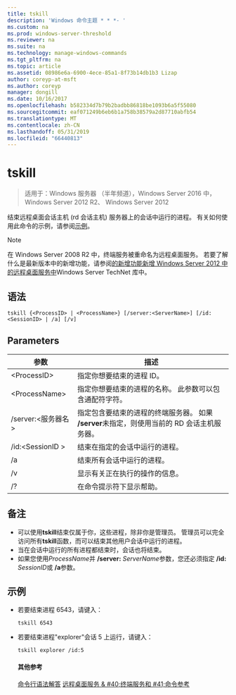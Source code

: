 ```yaml
---
title: tskill
description: 'Windows 命令主题 * * *- '
ms.custom: na
ms.prod: windows-server-threshold
ms.reviewer: na
ms.suite: na
ms.technology: manage-windows-commands
ms.tgt_pltfrm: na
ms.topic: article
ms.assetid: 08986e6a-6900-4ece-85a1-8f73b14db1b3 Lizap
author: coreyp-at-msft
ms.author: coreyp
manager: dongill
ms.date: 10/16/2017
ms.openlocfilehash: b582334d7b79b2badbb86818be1093b6a5f55080
ms.sourcegitcommit: eaf071249b6eb6b1a758b38579a2d87710abfb54
ms.translationtype: MT
ms.contentlocale: zh-CN
ms.lasthandoff: 05/31/2019
ms.locfileid: "66440813"
---
```

# <a name="tskill"></a>tskill

>适用于：Windows 服务器 （半年频道），Windows Server 2016 中，Windows Server 2012 R2、 Windows Server 2012

结束远程桌面会话主机 (rd 会话主机) 服务器上的会话中运行的进程。
有关如何使用此命令的示例，请参阅[示例](#BKMK_examples)。

> [!NOTE]
> 在 Windows Server 2008 R2 中，终端服务被重命名为远程桌面服务。 若要了解什么是最新版本中的新增功能，请参阅[的新增功能新增 Windows Server 2012 中的远程桌面服务中](https://technet.microsoft.com/library/hh831527)Windows Server TechNet 库中。

## <a name="syntax"></a>语法
```
tskill {<ProcessID> | <ProcessName>} [/server:<ServerName>] [/id:<SessionID> | /a] [/v]
```

## <a name="parameters"></a>Parameters

|参数|描述|
|-------|--------|
|\<ProcessID>|指定你想要结束的进程 ID。|
|\<ProcessName>|指定你想要结束的进程的名称。 此参数可以包含通配符字符。|
|/server:\<服务器名 >|指定包含要结束的进程的终端服务器。 如果 **/server**未指定，则使用当前的 RD 会话主机服务器。|
|/id:\<SessionID >|结束在指定的会话中运行的进程。|
|/a|结束所有会话中运行的进程。|
|/v|显示有关正在执行的操作的信息。|
|/?|在命令提示符下显示帮助。|

## <a name="remarks"></a>备注
- 可以使用**tskill**结束仅属于你，这些进程，除非你是管理员。 管理员可以完全访问所有**tskill**函数，而可以结束其他用户会话中运行的进程。
- 当在会话中运行的所有进程都结束时，会话也将结束。
- 如果您使用*ProcessName*并 **/server:** <em>ServerName</em>参数，您还必须指定 **/id:** <em>SessionID</em>或 **/a**参数。

## <a name="BKMK_examples"></a>示例
- 若要结束进程 6543，请键入：
  ```
  tskill 6543
  ```
- 若要结束进程"explorer"会话 5 上运行，请键入：
  ```
  tskill explorer /id:5
  ```
  #### <a name="additional-references"></a>其他参考
  [命令行语法解答](command-line-syntax-key.md)
  [远程桌面服务 & #40;终端服务和 #41;命令参考](remote-desktop-services-terminal-services-command-reference.md)
